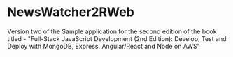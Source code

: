 # NewsWatcher2RWeb
Version two of the Sample application for the second edition of the book titled - "Full-Stack JavaScript Development (2nd Edition): Develop, Test and Deploy with MongoDB, Express, Angular/React and Node on AWS"
